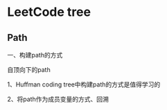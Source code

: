 # LeetCode tree



## Path

一、构建path的方式

自顶向下的path

1、Huffman coding tree中构建path的方式是值得学习的

2、将path作为成员变量的方式、回溯



